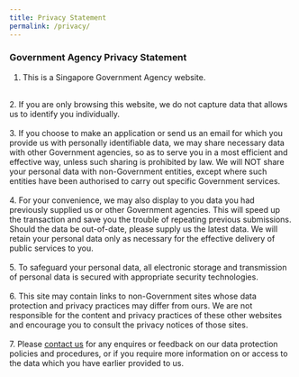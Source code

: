 ```yaml
---
title: Privacy Statement
permalink: /privacy/
---
```

### **Government Agency Privacy Statement**

1. This is a Singapore Government Agency website.<br>
<br>
2. If you are only browsing this website, we do not capture data that allows us to identify you individually.<br>
<br>
3. If you choose to make an application or send us an email for which you provide us with personally identifiable data, we may share necessary data with other Government agencies, so as to serve you in a most efficient and effective way, unless such sharing is prohibited by law. We will NOT share your personal data with non-Government entities, except where such entities have been authorised to carry out specific Government services.<br>
<br>
4. For your convenience, we may also display to you data you had previously supplied us or other Government agencies. This will speed up the transaction and save you the trouble of repeating previous submissions. Should the data be out-of-date, please supply us the latest data. We will retain your personal data only as necessary for the effective delivery of public services to you.<br>
<br>
5. To safeguard your personal data, all electronic storage and transmission of personal data is secured with appropriate security technologies.<br>
<br>
6. This site may contain links to non-Government sites whose data protection and privacy practices may differ from ours. We are not responsible for the content and privacy practices of these other websites and encourage you to consult the privacy notices of those sites.<br>
<br>
7. Please <a href="https://digitalservice.propertynaa.gov.sg/contact/">contact us</a> for any enquires or feedback on our data protection policies and procedures, or if you require more information on or access to the data which you have earlier provided to us.